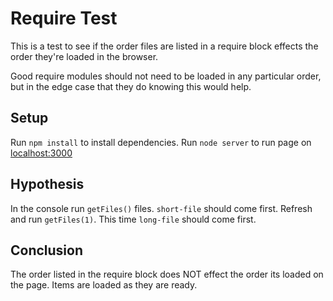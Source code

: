 # Require Test
This is a test to see if the order files are listed in a require block effects the order they're loaded in the browser.

Good require modules should not need to be loaded in any particular order, but in the edge case that they do knowing this would help.

## Setup
Run `npm install` to install dependencies.
Run `node server` to run page on [localhost:3000](http://localhost:3000/)

## Hypothesis
In the console run `getFiles()` files.  `short-file` should come first.
Refresh and run `getFiles(1)`.  This time `long-file` should come first.

## Conclusion
The order listed in the require block does NOT effect the order its loaded on the page.  Items are loaded as they are ready.
